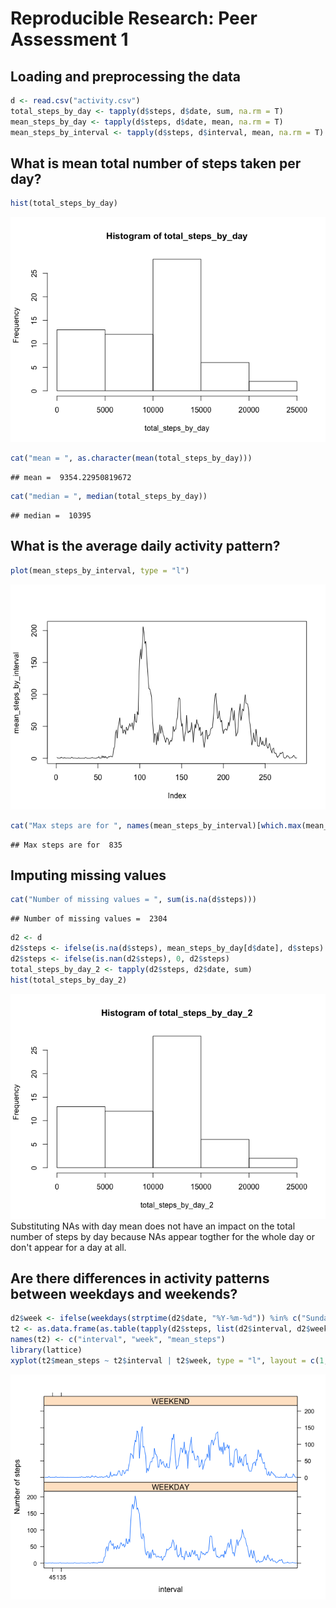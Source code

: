 # Reproducible Research: Peer Assessment 1


## Loading and preprocessing the data

```r
d <- read.csv("activity.csv")
total_steps_by_day <- tapply(d$steps, d$date, sum, na.rm = T)
mean_steps_by_day <- tapply(d$steps, d$date, mean, na.rm = T)
mean_steps_by_interval <- tapply(d$steps, d$interval, mean, na.rm = T)
```

## What is mean total number of steps taken per day?


```r
hist(total_steps_by_day)
```

![](PA1_template_files/figure-html/unnamed-chunk-2-1.png) 

```r
cat("mean = ", as.character(mean(total_steps_by_day)))
```

```
## mean =  9354.22950819672
```

```r
cat("median = ", median(total_steps_by_day))
```

```
## median =  10395
```

## What is the average daily activity pattern?


```r
plot(mean_steps_by_interval, type = "l")
```

![](PA1_template_files/figure-html/unnamed-chunk-3-1.png) 

```r
cat("Max steps are for ", names(mean_steps_by_interval)[which.max(mean_steps_by_interval)])
```

```
## Max steps are for  835
```

## Imputing missing values


```r
cat("Number of missing values = ", sum(is.na(d$steps)))
```

```
## Number of missing values =  2304
```

```r
d2 <- d
d2$steps <- ifelse(is.na(d$steps), mean_steps_by_day[d$date], d$steps)
d2$steps <- ifelse(is.nan(d2$steps), 0, d2$steps)
total_steps_by_day_2 <- tapply(d2$steps, d2$date, sum)
hist(total_steps_by_day_2)
```

![](PA1_template_files/figure-html/unnamed-chunk-4-1.png) 
Substituting NAs with day mean does not have an impact on the total number of steps by day because NAs appear togther for the whole day or don't appear for a day at all.

## Are there differences in activity patterns between weekdays and weekends?


```r
d2$week <- ifelse(weekdays(strptime(d2$date, "%Y-%m-%d")) %in% c("Sunday", "Saturday"), "WEEKEND", "WEEKDAY")
t2 <- as.data.frame(as.table(tapply(d2$steps, list(d2$interval, d2$week), mean)))
names(t2) <- c("interval", "week", "mean_steps")
library(lattice)
xyplot(t2$mean_steps ~ t2$interval | t2$week, type = "l", layout = c(1, 2), ylab = "Number of steps", xlab = "interval", scales=list(x=list(at = c(10, 20))))
```

![](PA1_template_files/figure-html/unnamed-chunk-5-1.png) 

